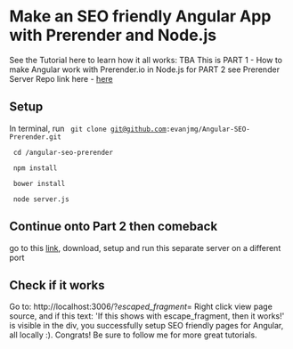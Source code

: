 # Make an SEO friendly Angular App with Prerender and Node.js
See the Tutorial here to learn how it all works: TBA
This is PART 1 - How to make Angular work with Prerender.io in Node.js 
for PART 2 see Prerender Server Repo link here - [here](https://github.com/prerender/prerender)
## Setup
In terminal, run
<code> git clone git@github.com:evanjmg/Angular-SEO-Prerender.git </code>
<p></p>
<code> cd /angular-seo-prerender</code>
<p></p>
<code> npm install </code>
<p></p>
<code> bower install</code>

<code> node server.js </code>
## Continue onto Part 2 then comeback
go to this [link](https://github.com/prerender/prerender), download, setup and run this separate server on a different port
## Check if it works
Go to: http://localhost:3006/?_escaped_fragment_=
Right click view page source, and if this text: 
'If this shows with escape_fragment, then it works!' is visible in the div,  you successfully setup SEO friendly pages for Angular, all locally :). Congrats! Be sure to follow me for more great tutorials. 
